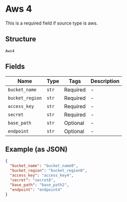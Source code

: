 
# Aws 4

This is a required field if source type is aws.

## Structure

`Aws4`

## Fields

| Name | Type | Tags | Description |
|  --- | --- | --- | --- |
| `bucket_name` | `str` | Required | - |
| `bucket_region` | `str` | Required | - |
| `access_key` | `str` | Required | - |
| `secret` | `str` | Required | - |
| `base_path` | `str` | Optional | - |
| `endpoint` | `str` | Optional | - |

## Example (as JSON)

```json
{
  "bucket_name": "bucket_name0",
  "bucket_region": "bucket_region0",
  "access_key": "access_key4",
  "secret": "secret8",
  "base_path": "base_path2",
  "endpoint": "endpoint4"
}
```

